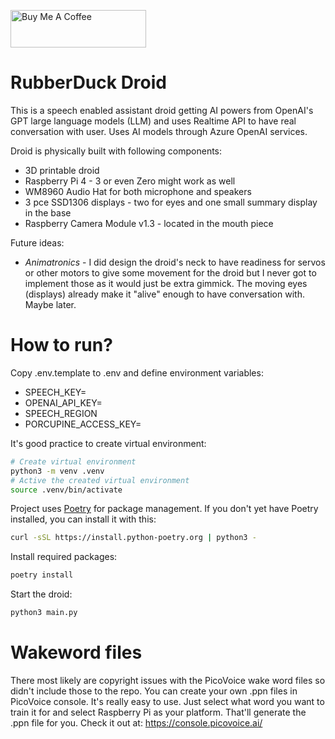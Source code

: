 <a href="https://www.buymeacoffee.com/tlaukkanen" target="_blank"><img src="https://cdn.buymeacoffee.com/buttons/v2/default-yellow.png" alt="Buy Me A Coffee" style="height: 60px !important;width: 217px !important;" ></a>

# RubberDuck Droid

This is a speech enabled assistant droid getting AI powers from OpenAI's GPT large language models (LLM) and uses Realtime API to have real conversation with user. Uses AI models through Azure OpenAI services.

Droid is physically built with following components:

* 3D printable droid
* Raspberry Pi 4 - 3 or even Zero might work as well
* WM8960 Audio Hat for both microphone and speakers
* 3 pce SSD1306 displays - two for eyes and one small summary display in the base
* Raspberry Camera Module v1.3 - located in the mouth piece

Future ideas:

* *Animatronics* - I did design the droid's neck to have readiness for servos or other motors to give some movement for the droid but I never got to implement those as it would just be extra gimmick. The moving eyes (displays) already make it "alive" enough to have conversation with. Maybe later.

# How to run?

Copy .env.template to .env and define environment variables:
- SPEECH_KEY=<Azure text-to-speech API key>
- OPENAI_API_KEY=<OpenAI API key>
- SPEECH_REGION<Azure region for your Speech service>
- PORCUPINE_ACCESS_KEY=<Porcupine access key for speech-to-text>

It's good practice to create virtual environment:

```sh
# Create virtual environment
python3 -m venv .venv
# Active the created virtual environment
source .venv/bin/activate
```

Project uses [Poetry](https://www.python-poetry.org) for package management. If you don't yet have Poetry installed, you can install it with this:

```sh
curl -sSL https://install.python-poetry.org | python3 -
```

Install required packages:

```sh
poetry install
```

Start the droid:

```sh
python3 main.py
```

# Wakeword files

There most likely are copyright issues with the PicoVoice wake word files so didn't include those to the repo. You can create your own .ppn files in PicoVoice console. It's really easy to use. Just select what word you want to train it for and select Raspberry Pi as your platform. That'll generate the .ppn file for you. Check it out at: https://console.picovoice.ai/